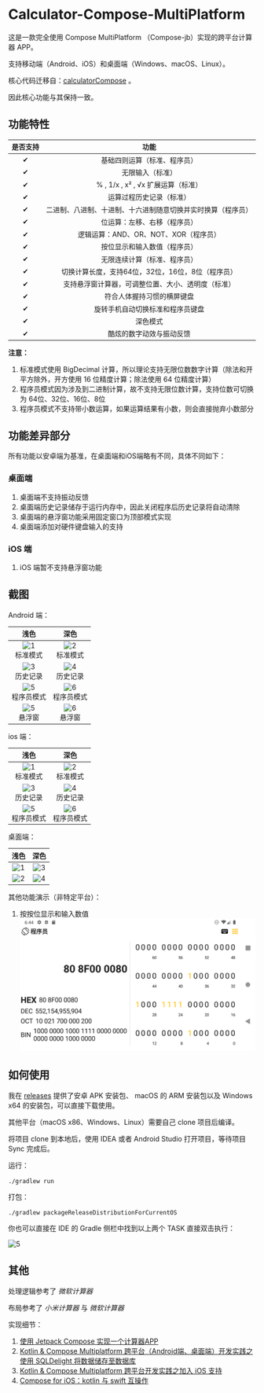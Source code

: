 # Calculator-Compose-MultiPlatform

这是一款完全使用 Compose MultiPlatform （Compose-jb）实现的跨平台计算器 APP。

支持移动端（Android、iOS）和桌面端（Windows、macOS、Linux）。

核心代码迁移自：[calculatorCompose](https://github.com/equationl/calculatorCompose) 。

因此核心功能与其保持一致。

## 功能特性

| 是否支持 |               功能               |
|:----:|:------------------------------:|
|  ✔   |         基础四则运算（标准、程序员）         |
|  ✔   |            无限输入（标准）            |
|  ✔   |   % , 1/x , x² , √x 扩展运算（标准）   |
|  ✔   |          运算过程历史记录（标准）          |
|  ✔   | 二进制、八进制、十进制、十六进制随意切换并实时换算（程序员） |
|  ✔   |         位运算：左移、右移（程序员）         |
|  ✔   |    逻辑运算：AND、OR、NOT、XOR（程序员）    |
|  ✔   |         按位显示和输入数值（程序员）         |
|  ✔   |         无限连续计算（标准、程序员）         |
|  ✔   |  切换计算长度，支持64位，32位，16位，8位（程序员）  |
|  ✔   |   支持悬浮窗计算器，可调整位置、大小、透明度（标准）    |
|  ✔   |         符合人体握持习惯的横屏键盘          |
|  ✔   |        旋转手机自动切换标准和程序员键盘        |
|  ✔   |              深色模式              |
|  ✔   |          酷炫的数字动效与振动反馈          |

**注意：**

1. 标准模式使用 BigDecimal 计算，所以理论支持无限位数数字计算（除法和开平方除外，开方使用 16 位精度计算；除法使用 64 位精度计算）
2. 程序员模式因为涉及到二进制计算，故不支持无限位数计算，支持位数可切换为 64位、32位、16位、8位
3. 程序员模式不支持带小数运算，如果运算结果有小数，则会直接抛弃小数部分

## 功能差异部分

所有功能以安卓端为基准，在桌面端和iOS端略有不同，具体不同如下：

### 桌面端

1. 桌面端不支持振动反馈
2. 桌面端历史记录储存于运行内存中，因此关闭程序后历史记录将自动清除
3. 桌面端的悬浮窗功能采用固定窗口为顶部模式实现
4. 桌面端添加对硬件键盘输入的支持

### iOS 端

1. iOS 端暂不支持悬浮窗功能

## 截图

Android 端：

|                      浅色                       |                      深色                       |
|:---------------------------------------------:|:---------------------------------------------:|
| ![1](./docs/img/screenshot1.jpg) <br /> 标准模式  | ![2](./docs/img/screenshot2.jpg) <br /> 标准模式  |
| ![3](./docs/img/screenshot3.jpg) <br /> 历史记录  | ![4](./docs/img/screenshot4.jpg) <br /> 历史记录  |
| ![5](./docs/img/screenshot5.jpg) <br /> 程序员模式 | ![6](./docs/img/screenshot6.jpg) <br /> 程序员模式 |
|  ![5](./docs/img/screenshot7.jpg) <br /> 悬浮窗  |  ![6](./docs/img/screenshot8.jpg) <br /> 悬浮窗  |

ios 端：

|                   浅色                    |                   深色                    |
|:---------------------------------------:|:---------------------------------------:|
| ![1](./docs/img/ios/1.png) <br /> 标准模式  | ![2](./docs/img/ios/2.png) <br /> 标准模式  |
| ![3](./docs/img/ios/3.png) <br /> 历史记录  | ![4](./docs/img/ios/4.png) <br /> 历史记录  |
| ![5](./docs/img/ios/5.png) <br /> 程序员模式 | ![6](./docs/img/ios/6.png) <br /> 程序员模式 |

桌面端：

|               浅色               |               深色               |
|:------------------------------:|:------------------------------:|
| ![1](./docs/img/desktop/1.png) | ![3](./docs/img/desktop/3.png) |
| ![2](./docs/img/desktop/2.png) | ![4](./docs/img/desktop/4.png) |

其他功能演示（非特定平台）：

1. 按按位显示和输入数值
![1](./docs/img/normal/1.png)


## 如何使用
我在 [releases](https://github.com/equationl/calculator-Compose-MultiPlatform/releases) 提供了安卓 APK 安装包、 macOS 的 ARM 安装包以及 Windows x64 的安装包，可以直接下载使用。

其他平台（macOS x86、Windows、Linux）需要自己 clone 项目后编译。

将项目 clone 到本地后，使用 IDEA 或者 Android Studio 打开项目，等待项目 Sync 完成后。

运行：

```shell
./gradlew run
```

打包：

```shell
./gradlew packageReleaseDistributionForCurrentOS
```

你也可以直接在 IDE 的 Gradle 侧栏中找到以上两个 TASK 直接双击执行：

![5](./docs/img/desktop/5.png)

## 其他
处理逻辑参考了 *微软计算器*

布局参考了 *小米计算器* 与 *微软计算器*

实现细节：

1. [使用 Jetpack Compose 实现一个计算器APP](http://www.likehide.com/blogs/android/using_compose_made_a_calculator_app/)
2. [Kotlin & Compose Multiplatform 跨平台（Android端、桌面端）开发实践之使用 SQLDelight 将数据储存至数据库](http://www.likehide.com/blogs/kotlin/using_sqldelight_on_kotlinmultiplatform_with_android_and_desktop/)
3. [Kotlin & Compose Multiplatform 跨平台开发实践之加入 iOS 支持](https://juejin.cn/post/7262707042211856443)
4. [Compose for iOS：kotlin 与 swift 互操作](https://juejin.cn/post/7292354382909620236)
